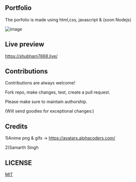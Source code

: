 ## Portfolio
  
The porfolio is made using html,css, javascript & (soon Nodejs)
  
![image](https://user-images.githubusercontent.com/54644253/192871507-2285f3ba-59c2-44bf-bdff-1458fa4be37e.png)

## Live preview  
https://shubham7668.live/


## Contributions
Contributions are always welcome!  

Fork repo, make changes, test, create a pull request.  

Please make sure to maintain authorship.  

(Will send goodies for exceptional changes:)


## Credits 
  
1)Anime png & gifs -> https://avatars.alphacoders.com/ 
  
2)Samarth Singh  

## LICENSE
  
[MIT](https://github.com/shubham7668/potfolio/blob/main/LICENSE)
